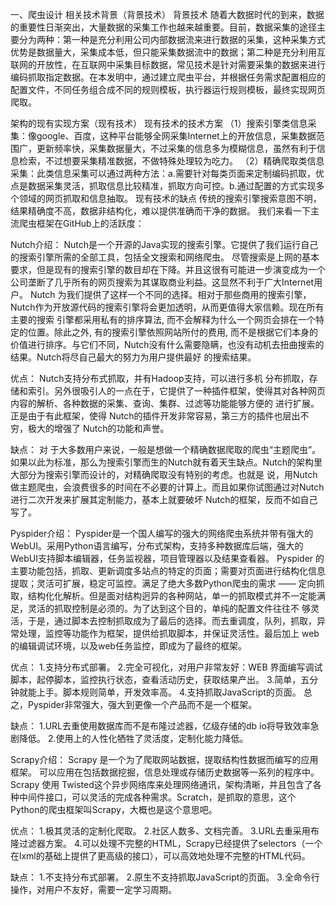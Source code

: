 
一、爬虫设计
相关技术背景（背景技术）
背景技术
随着大数据时代的到来，数据的重要性日渐突出，大量数据的采集工作也越来越重要。目前，数据采集的途径主要分为两种：第一种是充分利用公司内部数据流来进行数据的采集，这种采集方式优势是数据量大，采集成本低，但只能采集数据流中的数据；第二种是充分利用互联网的开放性，在互联网中采集目标数据，常见技术是针对需要采集的数据来进行编码抓取指定数据。在本发明中，通过建立爬虫平台，并根据任务需求配置相应的配置文件，不同任务组合成不同的规则模板，执行器运行规则模板，最终实现网页爬取。

架构的现有实现方案（现有技术）
现有技术的技术方案
（1）搜索引擎类信息采集：像google、百度，这种平台能够全网采集Internet上的开放信息，采集数据范围广，更新频率快，采集数据量大，不过采集的信息多为模糊信息，虽然有利于信息检索，不过想要采集精准数据，不做特殊处理较为吃力。
（2）精确爬取类信息采集：此类信息采集可以通过两种方法：a.需要针对每类页面来定制编码抓取，优点是数据采集灵活，抓取信息比较精准，抓取方向可控。b.通过配置的方式实现多个领域的网页抓取和信息抽取。 
现有技术的缺点
传统的搜索引擎搜索意图不明，结果精确度不高，数据非结构化，难以提供准确而干净的数据。
我们来看一下主流爬虫框架在GitHub上的活跃度：

Nutch介绍：
Nutch是一个开源的Java实现的搜索引擎。它提供了我们运行自己的搜索引擎所需的全部工具，包括全文搜索和网络爬虫。
尽管搜索是上网的基本要求，但是现有的搜索引擎的数目却在下降。并且这很有可能进一步演变成为一个公司垄断了几乎所有的网页搜索为其谋取商业利益。这显然不利于广大Internet用户。
Nutch 为我们提供了这样一个不同的选择。相对于那些商用的搜索引擎，Nutch作为开放源代码的搜索引擎将会更加透明，从而更值得大家信赖。现在所有主要的搜索 引擎都采用私有的排序算法, 而不会解释为什么一个网页会排在一个特定的位置。除此之外, 有的搜索引擎依照网站所付的费用, 而不是根据它们本身的价值进行排序。与它们不同，Nutch没有什么需要隐瞒，也没有动机去扭曲搜索的结果。Nutch将尽自己最大的努力为用户提供最好 的搜索结果。

优点：
Nutch支持分布式抓取，并有Hadoop支持，可以进行多机 分布抓取，存储和索引。另外很吸引人的一点在于，它提供了一种插件框架，使得其对各种网页内容的解析、各种数据的采集、查询、集群、过滤等功能能够方便的 进行扩展。正是由于有此框架，使得 Nutch的插件开发非常容易，第三方的插件也层出不穷，极大的增强了 Nutch的功能和声誉。

缺点：
对 于大多数用户来说，一般是想做一个精确数据爬取的爬虫“主题爬虫”。如果以此为标准，那么为搜索引擎而生的Nutch就有着天生缺点。Nutch的架构里大部分为搜索引擎而设计的，对精确爬取没有特别的考虑。也就是 说，用Nutch做主题爬虫，会浪费很多的时间在不必要的计算上。而且如果你试图通过对Nutch进行二次开发来扩展其定制能力，基本上就要破坏 Nutch的框架，反而不如自己写了。

Pyspider介绍：
Pyspider是一个国人编写的强大的网络爬虫系统并带有强大的WebUI。采用Python语言编写，分布式架构，支持多种数据库后端，强大的WebUI支持脚本编辑器，任务监视器，项目管理器以及结果查看器。
Pyspider 的主要功能包括，抓取、更新调度多站点的特定的页面；需要对页面进行结构化信息提取；灵活可扩展，稳定可监控。满足了绝大多数Python爬虫的需求 —— 定向抓取，结构化化解析。但是面对结构迥异的各种网站，单一的抓取模式并不一定能满足，灵活的抓取控制是必须的。为了达到这个目的，单纯的配置文件往往不 够灵活，于是，通过脚本去控制抓取成为了最后的选择。而去重调度，队列，抓取，异常处理，监控等功能作为框架，提供给抓取脚本，并保证灵活性。最后加上 web的编辑调试环境，以及web任务监控，即成为了最终的框架。

优点：
1.支持分布式部署。
2.完全可视化，对用户非常友好：WEB 界面编写调试脚本，起停脚本，监控执行状态，查看活动历史，获取结果产出。
3.简单，五分钟就能上手。脚本规则简单，开发效率高。
4.支持抓取JavaScript的页面。
总之，Pyspider非常强大，强大到更像一个产品而不是一个框架。

缺点：
1.URL去重使用数据库而不是布隆过滤器，亿级存储的db io将导致效率急剧降低。
2.使用上的人性化牺牲了灵活度，定制化能力降低。

Scrapy介绍：
Scrapy 是一个为了爬取网站数据，提取结构性数据而编写的应用框架。 可以应用在包括数据挖掘，信息处理或存储历史数据等一系列的程序中。Scrapy 使用 Twisted这个异步网络库来处理网络通讯，架构清晰，并且包含了各种中间件接口，可以灵活的完成各种需求。Scratch，是抓取的意思，这个 Python的爬虫框架叫Scrapy，大概也是这个意思吧。

优点：
1.极其灵活的定制化爬取。
2.社区人数多、文档完善。
3.URL去重采用布隆过滤器方案。
4.可以处理不完整的HTML，Scrapy已经提供了selectors（一个在lxml的基础上提供了更高级的接口），可以高效地处理不完整的HTML代码。

缺点：
1.不支持分布式部署。
2.原生不支持抓取JavaScript的页面。
3.全命令行操作，对用户不友好，需要一定学习周期。

